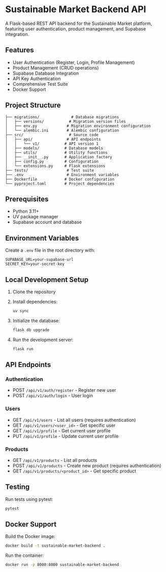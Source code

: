 # Sustainable Market Backend API

A Flask-based REST API backend for the Sustainable Market platform, featuring user authentication, product management, and Supabase integration.

## Features

- User Authentication (Register, Login, Profile Management)
- Product Management (CRUD operations)
- Supabase Database Integration
- API Key Authentication
- Comprehensive Test Suite
- Docker Support

## Project Structure

```
├── migrations/              # Database migrations
│   ├── versions/           # Migration version files
│   ├── env.py             # Migration environment configuration
│   └── alembic.ini        # Alembic configuration
├── src/                    # Source code
│   ├── api/               # API endpoints
│   │   └── v1/           # API version 1
│   ├── models/           # Database models
│   ├── utils/            # Utility functions
│   ├── __init__.py       # Application factory
│   ├── config.py         # Configuration
│   └── extensions.py     # Flask extensions
├── tests/                 # Test suite
├── .env                   # Environment variables
├── Dockerfile            # Docker configuration
└── pyproject.toml        # Project dependencies
```

## Prerequisites

- Python 3.11+
- UV package manager
- Supabase account and database

## Environment Variables

Create a `.env` file in the root directory with:

```
SUPABASE_URL=your-supabase-url
SECRET_KEY=your-secret-key
```

## Local Development Setup

1. Clone the repository
2. Install dependencies:
   ```bash
   uv sync
   ```

3. Initialize the database:
   ```bash
   flask db upgrade
   ```

4. Run the development server:
   ```bash
   flask run
   ```

## API Endpoints

### Authentication
- POST `/api/v1/auth/register` - Register new user
- POST `/api/v1/auth/login` - User login

### Users
- GET `/api/v1/users` - List all users (requires authentication)
- GET `/api/v1/users/<user_id>` - Get specific user
- GET `/api/v1/profile` - Get current user profile
- PUT `/api/v1/profile` - Update current user profile

### Products
- GET `/api/v1/products` - List all products
- POST `/api/v1/products` - Create new product (requires authentication)
- GET `/api/v1/products/<product_id>` - Get specific product

## Testing

Run tests using pytest:
```bash
pytest
```

## Docker Support

Build the Docker image:
```bash
docker build -t sustainable-market-backend .
```

Run the container:
```bash
docker run -p 8000:8000 sustainable-market-backend
```